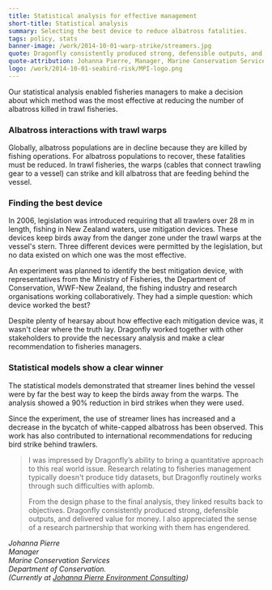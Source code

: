 ```yaml
---
title: Statistical analysis for effective management
short-title: Statistical analysis
summary: Selecting the best device to reduce albatross fatalities. 
tags: policy, stats
banner-image: /work/2014-10-01-warp-strike/streamers.jpg
quote: Dragonfly consistently produced strong, defensible outputs, and delivered value for money.
quote-attribution: Johanna Pierre, Manager, Marine Conservation Services, Department of Conservation
logo: /work/2014-10-01-seabird-risk/MPI-logo.png
---
```


Our statistical analysis enabled fisheries managers to make a decision about which 
method was the most effective at reducing the number of albatross killed in trawl fisheries.
<!--more-->


### Albatross interactions with trawl warps

Globally, albatross populations are in decline because they are killed by fishing operations. For albatross populations to recover, these fatalities must be reduced. In trawl fisheries, the warps (cables that connect trawling gear to a vessel) can strike and kill albatross that are feeding behind the vessel.

### Finding the best device 

In 2006, legislation was introduced requiring that all trawlers over 28 m in
length, fishing in New Zealand waters, use mitigation devices. These devices
keep birds away from the danger zone under the trawl warps at the vessel's
stern. Three different devices were permitted by the legislation, but no data
existed on which one was the most effective.

An experiment was planned to identify the best mitigation device, with
representatives from the Ministry of Fisheries, the Department of Conservation,
WWF-New Zealand, the fishing industry and research organisations working
collaboratively. They had a simple question: which device worked the best?

Despite plenty of hearsay about how effective each mitigation device was,
it wasn't clear where the truth lay. Dragonfly worked together with other
stakeholders to provide the necessary analysis and make a clear
recommendation to fisheries managers.

### Statistical models show a clear winner

The statistical models demonstrated that streamer lines behind the vessel were by far the best way to keep the birds away from the warps. The analysis showed a 90% reduction in bird strikes when
they were used. 

Since the experiment, the use of streamer lines has increased and a decrease in the bycatch of white-capped
albatross has been observed. This work has also
contributed to international recommendations for reducing bird strike behind
trawlers.


>I was impressed by Dragonfly’s ability to bring a quantitative approach to this 
> real world issue. Research relating to fisheries management typically doesn't 
> produce tidy datasets, but Dragonfly routinely works through such difficulties with aplomb.
>
> From the design phase to the final analysis, they linked results back to objectives. Dragonfly
> consistently produced strong, defensible outputs, and delivered value for money. I also 
> appreciated the sense of a research partnership that working with them has engendered.

<cite>Johanna Pierre<br /> 
Manager<br />
Marine Conservation Services<br />
Department of Conservation.<br />
(Currently at [Johanna Pierre Environment Consulting](http://jpec.co.nz/))
</cite>





